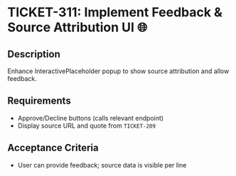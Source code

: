 # TICKET-311: Implement Feedback & Source Attribution UI 🌐

## Description
Enhance InteractivePlaceholder popup to show source attribution and allow feedback.

## Requirements
- Approve/Decline buttons (calls relevant endpoint)
- Display source URL and quote from `TICKET-209`

## Acceptance Criteria
- User can provide feedback; source data is visible per line 